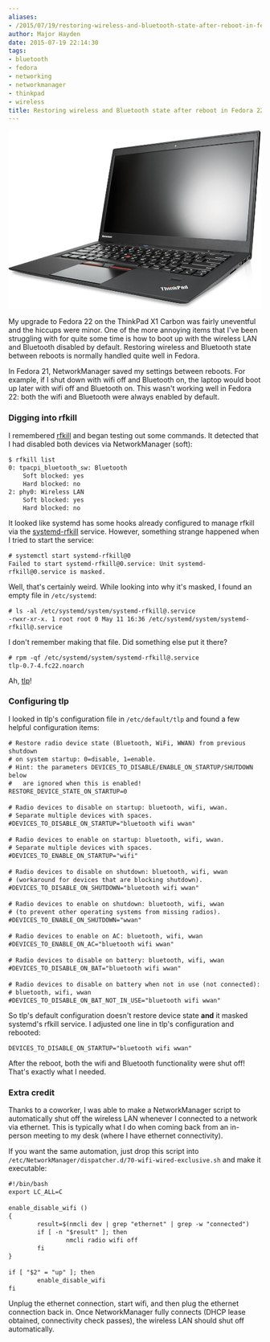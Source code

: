 ```yaml
---
aliases:
- /2015/07/19/restoring-wireless-and-bluetooth-state-after-reboot-in-fedora-22/
author: Major Hayden
date: 2015-07-19 22:14:30
tags:
- bluetooth
- fedora
- networking
- networkmanager
- thinkpad
- wireless
title: Restoring wireless and Bluetooth state after reboot in Fedora 22
---
```


![1]

My upgrade to Fedora 22 on the ThinkPad X1 Carbon was fairly uneventful and the hiccups were minor. One of the more annoying items that I've been struggling with for quite some time is how to boot up with the wireless LAN and Bluetooth disabled by default. Restoring wireless and Bluetooth state between reboots is normally handled quite well in Fedora.

In Fedora 21, NetworkManager saved my settings between reboots. For example, if I shut down with wifi off and Bluetooth on, the laptop would boot up later with wifi off and Bluetooth on. This wasn't working well in Fedora 22: both the wifi and Bluetooth were always enabled by default.

### Digging into rfkill

I remembered [rfkill][2] and began testing out some commands. It detected that I had disabled both devices via NetworkManager (soft):

```
$ rfkill list
0: tpacpi_bluetooth_sw: Bluetooth
    Soft blocked: yes
    Hard blocked: no
2: phy0: Wireless LAN
    Soft blocked: yes
    Hard blocked: no
```


It looked like systemd has some hooks already configured to manage rfkill via the [systemd-rfkill][3] service. However, something strange happened when I tried to start the service:

```
# systemctl start systemd-rfkill@0
Failed to start systemd-rfkill@0.service: Unit systemd-rfkill@0.service is masked.
```


Well, that's certainly weird. While looking into why it's masked, I found an empty file in `/etc/systemd`:

```
# ls -al /etc/systemd/system/systemd-rfkill@.service
-rwxr-xr-x. 1 root root 0 May 11 16:36 /etc/systemd/system/systemd-rfkill@.service
```


I don't remember making that file. Did something else put it there?

```
# rpm -qf /etc/systemd/system/systemd-rfkill@.service
tlp-0.7-4.fc22.noarch
```


Ah, [tlp][4]!

### Configuring tlp

I looked in tlp's configuration file in `/etc/default/tlp` and found a few helpful configuration items:

```
# Restore radio device state (Bluetooth, WiFi, WWAN) from previous shutdown
# on system startup: 0=disable, 1=enable.
# Hint: the parameters DEVICES_TO_DISABLE/ENABLE_ON_STARTUP/SHUTDOWN below
#   are ignored when this is enabled!
RESTORE_DEVICE_STATE_ON_STARTUP=0

# Radio devices to disable on startup: bluetooth, wifi, wwan.
# Separate multiple devices with spaces.
#DEVICES_TO_DISABLE_ON_STARTUP="bluetooth wifi wwan"

# Radio devices to enable on startup: bluetooth, wifi, wwan.
# Separate multiple devices with spaces.
#DEVICES_TO_ENABLE_ON_STARTUP="wifi"

# Radio devices to disable on shutdown: bluetooth, wifi, wwan
# (workaround for devices that are blocking shutdown).
#DEVICES_TO_DISABLE_ON_SHUTDOWN="bluetooth wifi wwan"

# Radio devices to enable on shutdown: bluetooth, wifi, wwan
# (to prevent other operating systems from missing radios).
#DEVICES_TO_ENABLE_ON_SHUTDOWN="wwan"

# Radio devices to enable on AC: bluetooth, wifi, wwan
#DEVICES_TO_ENABLE_ON_AC="bluetooth wifi wwan"

# Radio devices to disable on battery: bluetooth, wifi, wwan
#DEVICES_TO_DISABLE_ON_BAT="bluetooth wifi wwan"

# Radio devices to disable on battery when not in use (not connected):
# bluetooth, wifi, wwan
#DEVICES_TO_DISABLE_ON_BAT_NOT_IN_USE="bluetooth wifi wwan"
```


So tlp's default configuration doesn't restore device state **and** it masked systemd's rfkill service. I adjusted one line in tlp's configuration and rebooted:

```
DEVICES_TO_DISABLE_ON_STARTUP="bluetooth wifi wwan"
```


After the reboot, both the wifi and Bluetooth functionality were shut off! That's exactly what I needed.

### Extra credit

Thanks to a coworker, I was able to make a NetworkManager script to automatically shut off the wireless LAN whenever I connected to a network via ethernet. This is typically what I do when coming back from an in-person meeting to my desk (where I have ethernet connectivity).

If you want the same automation, just drop this script into `/etc/NetworkManager/dispatcher.d/70-wifi-wired-exclusive.sh` and make it executable:

```shell
#!/bin/bash
export LC_ALL=C

enable_disable_wifi ()
{
        result=$(nmcli dev | grep "ethernet" | grep -w "connected")
        if [ -n "$result" ]; then
                nmcli radio wifi off
        fi
}

if [ "$2" = "up" ]; then
        enable_disable_wifi
fi
```


Unplug the ethernet connection, start wifi, and then plug the ethernet connection back in. Once NetworkManager fully connects (DHCP lease obtained, connectivity check passes), the wireless LAN should shut off automatically.

 [1]: /wp-content/uploads/2015/03/ThinkPad-Carbon-X1.jpg
 [2]: https://wireless.wiki.kernel.org/en/users/documentation/rfkill
 [3]: http://www.freedesktop.org/software/systemd/man/systemd-rfkill@.service.html
 [4]: http://linrunner.de/en/tlp/tlp.html